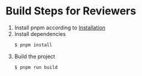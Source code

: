 # Build Steps for Reviewers

1. Install pnpm according to [Installation](https://pnpm.io/installation)
2. Install dependencies
   ```sh
   $ pnpm install
   ```
3. Build the project
   ```sh
   $ pnpm run build
   ```
